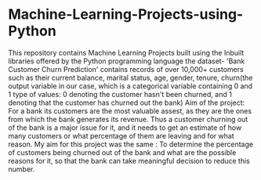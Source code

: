 # Machine-Learning-Projects-using-Python
This repository contains Machine Learning Projects built using the Inbuilt libraries offered by the Python programming language
the dataset- 'Bank Customer Churn Prediction' contains records of over 10,000+ customers such as their current balance, marital status, age, gender, tenure, churn(the output variable in our case, which is a categorical variable containing 0 and 1 type of values: 0 denoting the customer hasn't been churned, and 1 denoting that the customer has churned out the bank)
Aim of the project: For a bank its customers are the most valuable assest, as they are the ones from which the bank generates its revenue. Thus a customer churning out of the bank is a major issue for it, and it needs to get an estimate of how many customers or what percentage of them are leaving and for what reason. My aim for this project was the same : To determine the percentage of customers being churned out of the bank and what are the possible reasons for it, so that the bank can take meaningful decision to reduce this number.
